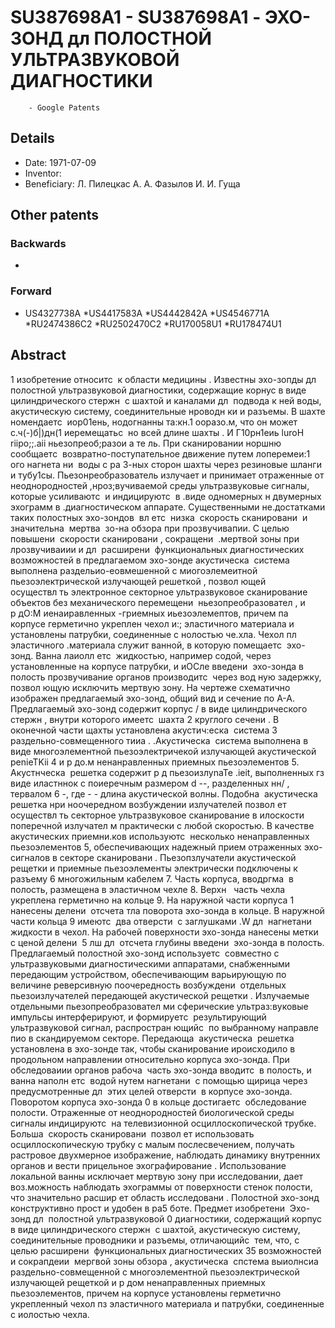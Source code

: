 # SU387698A1 - SU387698A1 - ЭХО-ЗОНД дл ПОЛОСТНОЙ УЛЬТРАЗВУКОВОЙ ДИАГНОСТИКИ 
        - Google Patents

## Details

* Date: 1971-07-09
* Inventor: 
* Beneficiary: Л. Пилецкас А. А. Фазылов И. И. Гуща
## Other patents

### Backwards
 * 
### Forward
 * US4327738A
 *US4417583A
 *US4442842A
 *US4546771A
 *RU2474386C2
 *RU2502470C2
 *RU170058U1
 *RU178474U1
## Abstract

1
изобретение относитс  к области медицины .
Известны эхо-зопды дл  полостной ультразвуковой  диагностики, содержащие корнус в виде цилиндрического стержн  с шахтой и каналами дл  подвода к ней воды, акустическую  систему, соединительные нроводн ки и разъемы. В шахте номендаетс  иор01ень, нодогнанны та:кн.1 ооразо.м, что он может с.ч(-)б|)дн(1 иеремещатьс  но всей длине шахты . И Г10рн1еиь luroH riipo;;.aii ньезопреоб;разои  а те ль.
При сканировании норшню сообщаетс  возвратно-поступательное  движение путем лоперемеи:1 ого  нагнета ни  воды с ра 3-ных сторон шахты через резиновые шланги и тубу1сы. Пьезонреобразователь излучает и принимает отраженные от неоднородностей ,нроз;вучиваемой  среды ультразвуковые сигналы, которые усиливаютс  и индицируютс  в .виде одномерных  н двумерных эхограмм в .диагностическом  аппарате.
Существенными не.достатками таких полостных  эхо-зондов  вл етс  низка  скорость сканировани  и значительна  мертва  зо-на обзора при прозвучивапии.
С целью повышени  скорости сканировани , сокращени  .мертвой зоны при лрозвучиваиии  и дл  расширени  функциональных диагностических возможностей в предлагаемом  эхо-зонде акустическа  система выполнена  раздельио-еовмешенной с миогоэлемеитной  пьезоэлектрической излучающей решеткой , позвол ющей осуществл ть электронное секторное ультразвуковое сканирование объектов  без механического перемещени  ньезопреобразовател , и р дО:М иенаиравленных -гриемных иьезоэлемептов, причем па корпусе  герметично укреплен чехол и:; эластичного материала и установлены патрубки, соединенные  с нолостью че.хла. Чехол пл эластичного .материала служит ванной, в которую помещаетс  эхо-зонд. Ванна лаиолл етс  жидкостью, например содой, через установленные на корпусе  патрубки, и иОСле введени  эхо-зонда в полость прозвучивание органов производитс  через вод ную задержку, позвол ющую исключить  мертвую зону.
На чертеже схематично изображен предлагаемый  эхо-зонд, общий вид и сечение по А-А.
Предлагаемый эхо-зонд содержит корпус / в виде цилиндрического стержн , внутри которого  имеетс  шахта 2 круглого сечени . В оконечной части щахты установлена акустич:еска  система 3 раздельно-совмещенного тииа . .Акустическа  система выполнена в виде многоэлементной пьезоэлектричекой излучающей  акустической penieTKii 4 и р до.м ненанравленных  приемных пьезоэлементов 5. Акустнческа  решетка содержит р д пьезоизлуnaTe .ieit, выполненных гз виде иластннок с поиеречным  размером d --, разделенных нн/ , тервалом 6 -, где - - длина акустической
волны. Подобна  акустическа  решетка нри ноочередном возбуждении излучателей позвол ет  осуществл ть секторное ультразвуковое сканирование в илоскости поперечной излучател м  практически с любой скоростью. В качестве  акустических приемни.ков используютс  несколько ненаправленных пьезоэлементов 5, обеспечивающих надежный прием отраженных эхо-сигналов в секторе сканировани . Пьезопзлучатели  акустической рещетки и приемные пьезоэлементы электрически подключены к разъему 6 многожильным кабелем 7. Часть корпуса, вводргма  в полость, размещена в эластичном чехле 8. Верхн   часть чехла укреплена  герметично на кольце 9. На наружной части корпуса 1 нанесены делени  отсчета тла поворота эхо-зонда в кольце. В наружной  части кольца 9 имеютс  два отверсти  с заглушками .W дл  нагнетани  жидкости в чехол.
На рабочей поверхности эхо-зонда нанесены  метки с ценой делени  5 лш дл  отсчета глубины введени  эхо-зонда в полость.
Предлагаемый полостной эхо-зонд используетс  совместно с ультразвуковыми диагностическими  аппаратами, снабженными передающим  устройством, обеспечивающим варьирующую по величине реверсивную поочередность  возбуждени  отдельных пьезоизлучателей  передающей акустической рещетки . Излучаемые отдельными пьезопреобразовател ми  сферические ультраз:вуковые импульсы  интерферируют, и формируетс  результирующий  ультразвуковой сигнал, распростран ющийс  по выбранному направле пио  в скандируемом секторе.
Передающа  акустическа  решетка установлена  в эхо-зонде так, чтобы сканирование ироисходило в продольном направлении относительно  корпуса эхо-зонда. При обследоваиии  органов рабоча  часть эхо-зонда вводитс  в полость, и ванна наполн етс  водой нутем  нагнетани  с помощью щирица через предусмотренные  дл  этих целей отверсти  в корпусе  эхо-зонда. Поворотом корпуса эхо-зонда
0 в кольце достигаетс  обследование полости. Отраженные от неоднородностей биологической  среды сигналы индицируютс  на телевизионной  осциллоскопической трубке. Больша  скорость сканировани  позвол ет использовать осциллоскопическую трубку с малым послесвечением, получать растровое двухмерное  изображение, наблюдать динамику внутренних  органов и вести прицельное эхографирование . Использование локальной ванны исключает мертвую зону при исследовании, дает  воз.можность наблюдать эхограммы от поверхности  стенок полости, что значительно расшир ет область исследовани . Полостной эхо-зонд конструктивно прост и удобен в ра5  боте.
Предмет изобретени 
Эхо-зонд дл  полостной ультразвуковой 0 диагностики, содержащий корпус в виде цилиндрического  стержн  с шахтой, акустическую  систему, соединительные проводники и разъемы, отличающийс  тем, что, с целью расширени  функциональных диагностических
35 возможностей и сокрапдеии  мергвой зоны обзора , акустическа  спстема выиолнсиа раздельно-совмещенной  с многоэлементной пьезоэлектрической  излучающей рещеткой и р дом ненаправленных приемных пьезоэлементов,
 причем на корпусе установлены герметично укрепленный чехол пз эластичного материала и патрубки, соединенные с иолостью чехла.